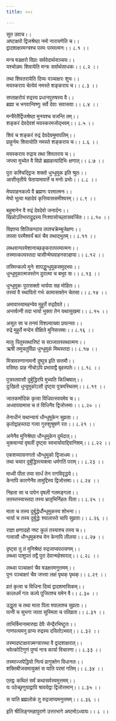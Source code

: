 ```yaml
---
title: ००८

---
```

सुत उवाच।।  
अष्टाक्षरो द्विजश्रेष्ठा नमो नारायणेति च।।  
द्वादशाक्षरमन्त्रश्च परमः परमात्मनः।। ८.१ ।।  
  
मन्त्र षडक्षरो विप्राः सर्ववेदार्थसञ्चयः।।  
यश्चोन्नमः शिवायेति मन्त्रः सर्वार्थसाधकः।। ८.२ ।।  
  
तथा शिवतरायेति दिव्यः पञ्चाक्षरः शुभः।।  
मयस्कराय चेत्येवं नमस्ते शङ्कराय च।। ८.३ ।।  
  
सप्ताक्षरोयं रुद्रस्य प्रधानपुरुषस्य वै।।  
ब्रह्मा च भगवान्विष्णुः सर्वे देवाः सवासवाः।। ८.४ ।।  
  
मन्त्रैरेतैर्द्विजश्रेष्ठा मुनयश्च यजन्ति तम्।।  
शङ्करं देवदेवशं मयस्करमजोद्भवम्।। ८.५ ।।  
  
शिवं च शङ्करं रुद्रं देवदेवमुमापतिम्।।  
प्राहुर्नमः शिवायोति नमस्ते शङ्कराय च।। ८.६ ।।  
  
मयस्कराय रुद्राय तथा शिवतराय च।।  
जप्त्वा मुच्येत वै विप्रो ब्रह्महत्यादिभिः क्षणात्।। ८.७ ।।  
  
पुरा कश्चिद्द्विजः शक्तो धुन्धुमूक इति श्रुतः।।  
आसीत्तृतीये त्रेतायामावर्त्ते च मनोः प्रभोः।। ८.८ ।।  
  
मेघवाहनकल्पे वै ब्रह्मणः परमात्मनः।।  
मेघो भूत्वा महादेवं कृत्तिवाससमीश्वरम्।। ८.९ ।।  
  
बहुमानेन वै रुद्रं देवदेवो जनार्दनः।।  
खिन्नोऽतिभाराद्रुद्रस्य निःश्वासोच्छ्वासवर्जितः।। ८.१० ।।  
  
विज्ञाप्य शितिकण्ठाय तपश्चक्रेम्बुजेक्षणः।।  
तपसा परमैश्वर्यं बलं चैव तथाद्भुतम्।। ८.११ ।।  
  
लब्धवान्परमेशानाच्छङ्करात्परमात्मनः।।  
तस्मात्कल्पस्तदा चासीन्मेघवाहनसञ्ज्ञया।। ८.१२ ।।  
  
तस्मिन्कल्पे मुनेः शापद्धुन्धुमूकसमुद्भवः।।  
धुन्धुमूकात्मजस्तेन दुरात्मा च बभूव सः।। ८.१३ ।।  
  
धुन्धुमूकः पुरासक्तो भार्यया सह मोहितः।।  
तस्यां वै स्थापितो गर्भः कामासक्तेन चेतसा।। ८.१४ ।।  
  
अमावास्यामहन्येव मुहूर्ते रुद्रदैवते।।  
अन्तर्वत्नी तदा भार्या भुक्ता तेन यथासुखमा।। ८.१५ ।।  
  
असूत सा च तनयं विशल्याख्या प्रयत्नतः।।  
रुद्रे मुहुर्ते मन्देन वीक्षिते मुनिसत्तमाः।। ८.१६ ।।  
  
मातुः पितुस्तथारिष्टं स सञ्जातस्तथात्मनः।।  
ऋषी तमूचतुर्विप्रा धुन्धुमूकं मिथस्तदा।। ८.१७ ।।  
  
मित्रावरुणानामनौ दुष्पुत्र इति सत्तमौ।।  
वसिष्ठः प्राह नीचोऽपि प्रभावाद्वै बृहस्पतेः।। ८.१८ ।।  
  
पुत्रस्तवासौ दुर्बुद्धिरपि मुच्यति किल्बिषात्।।  
दुःखितो धुन्दुमूकोऽसौ दृष्ट्वा पुत्रमस्थितम्।। ८.१९ ।।  
  
जातकर्मादिकं कृत्वा विधिवत्स्वयमेव च।।  
अध्यापयामास च तं विधिनैव द्विजोत्तमाः।। ८.२० ।।  
  
तेनाधीनं यथान्यायं धौन्धुमूकेन सुव्रताः।।  
कृतोद्वाहस्तदा गत्वा गुरुशुश्रुषणे रतः।। ८.२१ ।।  
  
अनेनैव मुनिश्रेष्ठा धौन्धुमूकेन दुर्मदात्।।  
भुक्त्वान्यां वृषलीं दृष्ट्वा स्वभार्यावाद्दिवानिशम्।। ८.२२ ।।  
  
एकशय्यासनगतो धौन्धुमूको द्विजाधमः।।  
तथा चचार दुर्बुद्धिस्त्यक्त्वा धर्मगतिं पराम्।। ८.२३ ।।  
  
माध्वी पीता तया सार्धं तेन रागविवृद्धये।।  
केनापि कारणेनैव तामुद्दिस्य द्विजोत्तमाः।। ८.२४ ।।  
  
निहता सा च पापेन वृषली गतमङ्गला।।  
ततस्तस्यास्तदा तस्य भ्रातृभिर्निहतः पिता।। ८.२५ ।।  
  
माता च तस्य दुर्बुद्धेर्धौन्धुमूकस्य शोभना।।  
भार्या च तस्य दुर्बुद्धेः श्यालास्ते चापि सुव्रताः।। ८.२६ ।।  
  
राज्ञा क्षणादहो नष्ट कुलं तस्याश्च तस्य च।।  
गत्वासौ धौन्धुमूकश्च येन केनापि लीलया।। ८.२७ ।।  
  
दृष्ट्वा तु तं मुनिश्रेष्ठं रुद्रजाप्यपरायणम्।।  
लब्ध्वा पाशुपतं तद्वै पुरा देवान्महेश्वरात्।। ८.२८ ।।  
  
लब्ध्वा पञ्चाक्षरं चैव षडक्षरमनुत्तमम्।।  
पुनः पञ्चाक्षरं चैव जप्त्वा लक्षं पृथक् पृथक्।। ८.२९ ।।  
  
व्रतं कृत्वा च विधिना दिव्यं द्वादशमासिकम्।।  
कालधर्मं गतः कल्पे पूजितश्च यमेन वै।। ८.३० ।।  
  
उद्धृता च तथा माता पिता श्यालाश्च सुव्रताः।।  
पत्नी च सुभगा जाता सुस्मिता च पतिव्रता।। ८.३१ ।।  
  
ताभिर्विमानामारुह्य देवैः सेन्द्रैरभिष्टुतः।।  
गाणपत्यमनु प्राप्य रुद्रस्य दयितोऽभवत्।। ८.३२ ।।  
  
तस्मादष्टाक्षरान्न्मन्त्रात्तथा वै द्वादशाक्षरात्।।  
भवेत्कोटिगुणं पुण्यं नात्र कार्या विचारणा।। ८.३३ ।।  
  
तस्माज्जपेद्धियो नित्यं प्रागुक्तेन विधानतः।।  
शक्तिबीजसमायुक्तं स याति परमां गतिम्।। ८.३४ ।।  
  
एतद्वः कथितं सर्वं कथासर्वस्वमुत्तमम्।।  
यः पठेच्छृणुयाद्वापि श्रावयेद्वा द्विजोत्तमान्।। ८.३५ ।।  
  
स याति ब्रह्मलोकं तु रुद्रजाप्यमनुत्तमम्।। ८.३६ ।।  
  
इति श्रीलिङ्गमहापुराणे उत्तरभागे अष्टमोऽध्यायः।। ८ ।।